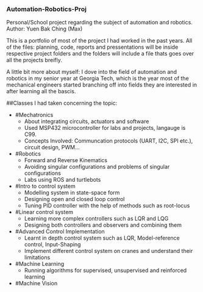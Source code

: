 ### Automation-Robotics-Proj
Personal/School project regarding the subject of automation and robotics. 
Author: Yuen Bak Ching (Max)

This is a portfolio of most of the project I had worked in the past years. All of the files: planning, code, reports and pressentations will be inside respective project folders and the folders will include a file thats goes over all the projects breifly. 

A little bit more about myself:
I dove into the field of automation and robotics in my senior year at Georgia Tech, which is the year most of the mechanical engineers started branching off into fields they are interested in after learning all the bascis. 

##Classes I had taken concerning the topic:
- #Mechatronics
  - About integrating circuits, actuators and software
  - Used MSP432 microcontroller for labs and projects, langauge is C99. 
  - Concepts Involved: Communcation protocols (UART, I2C, SPI etc.), circuit design, PWM...
- #Robotics
  - Forward and Reverse Kinematics
  - Avoiding singular configurations and problems of singular configurations
  - Labs using ROS and turtlebots
- #Intro to control system 
  - Modelling system in state-space form
  - Designing open and closed loop control
  - Tuning PID controller with the help of methods such as root-locus
- #Linear control system
  - Learning more complex controllers such as LQR and LQG
  - Designing both controllers and observers and combining them
- #Advanced Control Implementation
  - Learnt in depth control system such as LQR, Model-reference control, Input-Shaping
  - Implement different control system on cranes and understand their limitations
- #Machine Learning
  - Running algorithms for supervised, unsupervised and reinforced learning
- #Machine Vision
  
